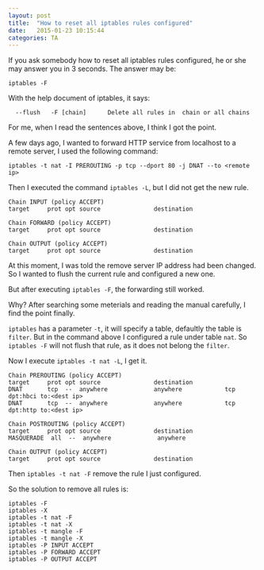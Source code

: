 ```yaml
---
layout: post
title:  "How to reset all iptables rules configured"
date:   2015-01-23 10:15:44
categories: TA
---
```


If you ask somebody how to reset all iptables rules configured, he or she may answer you in 3 seconds. The answer may be:

    iptables -F

With the help document of iptables, it says:

      --flush   -F [chain]		Delete all rules in  chain or all chains

For me, when I read the sentences above, I think I got the point.

A few days ago, I wanted to forward HTTP service from localhost to a remote server, I used the following command:

    iptables -t nat -I PREROUTING -p tcp --dport 80 -j DNAT --to <remote ip>

Then I executed the command `iptables -L`, but I did not get the new rule.

    Chain INPUT (policy ACCEPT)
    target     prot opt source               destination

    Chain FORWARD (policy ACCEPT)
    target     prot opt source               destination

    Chain OUTPUT (policy ACCEPT)
    target     prot opt source               destination

At this moment, I was told the remove server IP address had been changed. So I wanted to flush the current rule and configured a new one.

But after executing `iptables -F`, the forwarding still worked.

Why? After searching some meterials and reading the manual carefully, I find the point finally.

`iptables` has a parameter `-t`, it will specify a table, defaultly the table is `filter`. But in the command above I configured a rule under table `nat`. So `iptables -F` will not flush that rule, as it does not belong the `filter`.

Now I execute `iptables -t nat -L`, I get it.

    Chain PREROUTING (policy ACCEPT)
    target     prot opt source               destination
    DNAT       tcp  --  anywhere             anywhere            tcp dpt:hbci to:<dest ip>
    DNAT       tcp  --  anywhere             anywhere            tcp dpt:http to:<dest ip>

    Chain POSTROUTING (policy ACCEPT)
    target     prot opt source               destination
    MASQUERADE  all  --  anywhere             anywhere

    Chain OUTPUT (policy ACCEPT)
    target     prot opt source               destination

Then `iptables -t nat -F` remove the rule I just configured.

So the solution to remove all rules is:

    iptables -F
    iptables -X
    iptables -t nat -F
    iptables -t nat -X
    iptables -t mangle -F
    iptables -t mangle -X
    iptables -P INPUT ACCEPT
    iptables -P FORWARD ACCEPT
    iptables -P OUTPUT ACCEPT
